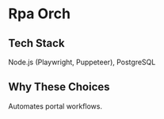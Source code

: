 # Rpa Orch

## Tech Stack
Node.js (Playwright, Puppeteer), PostgreSQL

## Why These Choices
Automates portal workflows.
